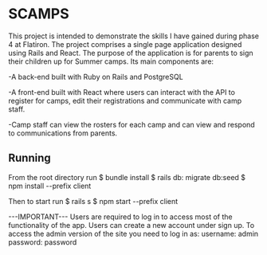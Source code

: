 # SCAMPS
This project is intended to demonstrate the skills I have gained during phase 4 at Flatiron. The project comprises a single page application designed using Rails and React. The purpose of the application is for parents to sign their children up for Summer camps. Its main components are:

-A back-end built with Ruby on Rails and PostgreSQL

-A front-end built with React where users can interact with the API to register for camps, edit their registrations and communicate with camp staff.

-Camp staff can view the rosters for each camp and can view and respond to communications from parents.

## Running

 From the root directory run
 $ bundle install
 $ rails db: migrate db:seed
 $ npm install --prefix client

Then to start run
$ rails s
$ npm start --prefix client

---IMPORTANT---
Users are required to log in to access most of the functionality of the app. Users can create a new account under sign up. To access the admin version of the site you need to log in as:
  username: admin
  password: password